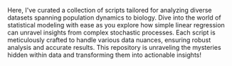 Here, I've curated a collection of scripts tailored for analyzing diverse datasets spanning population dynamics to biology. 
Dive into the world of statistical modeling with ease as you explore how simple linear regression can unravel insights from complex stochastic processes.
Each script is meticulously crafted to handle various data nuances, ensuring robust analysis and accurate results. 
This repository is unraveling the mysteries hidden within data and transforming them into actionable insights!
